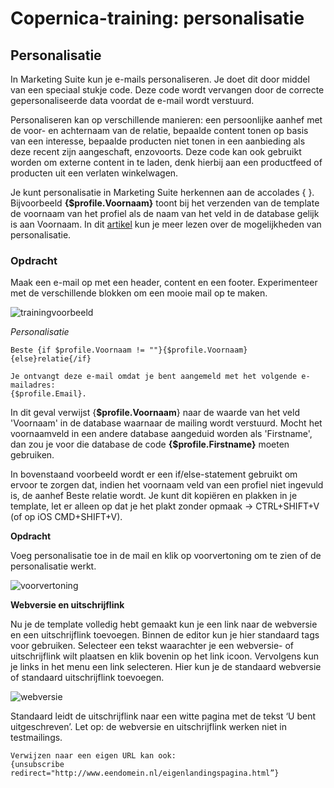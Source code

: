 # Copernica-training: personalisatie

## Personalisatie

In Marketing Suite kun je e-mails personaliseren. Je doet dit door middel van een speciaal stukje code. 
Deze code wordt vervangen door de correcte gepersonaliseerde data voordat de e-mail wordt verstuurd.

Personaliseren kan op verschillende manieren: een persoonlijke aanhef met de voor- 
en achternaam van de relatie, bepaalde content tonen op basis van een interesse, 
bepaalde producten niet tonen in een aanbieding als deze recent zijn aangeschaft, enzovoorts.
Deze code kan ook gebruikt worden om externe content in te laden, 
denk hierbij aan een productfeed of producten uit een verlaten winkelwagen.


Je kunt personalisatie in Marketing Suite herkennen aan de accolades { }. 
Bijvoorbeeld **{$profile.Voornaam}** toont bij het verzenden van de template
de voornaam van het profiel als de naam van het veld in de database gelijk is aan Voornaam. 
In dit [artikel](https://www.copernica.com/nl/documentation/smarty) kun je meer lezen over de mogelijkheden van personalisatie. 

### Opdracht

Maak een e-mail op met een header, content en een footer. 
Experimenteer met de verschillende blokken om een mooie mail op te maken.

![trainingvoorbeeld](https://user-images.githubusercontent.com/94605656/166654884-34bca167-d171-482e-9a18-e79477af624c.png)

_Personalisatie_
```
Beste {if $profile.Voornaam != ""}{$profile.Voornaam}{else}relatie{/if}

Je ontvangt deze e-mail omdat je bent aangemeld met het volgende e-mailadres:
{$profile.Email}.
```

In dit geval verwijst {**$profile.Voornaam**} naar de waarde van het veld ​'Voornaam'​ in de
database waarnaar de mailing wordt verstuurd. Mocht het voornaamveld in een andere
database aangeduid worden als 'Firstname', dan zou je voor die database de code
**{$profile.Firstname}​** moeten gebruiken.

In bovenstaand voorbeeld wordt er een if/else-statement gebruikt om ervoor te zorgen dat, 
indien het voornaam veld van een profiel niet ingevuld is, de aanhef Beste relatie wordt. 
Je kunt dit kopiëren en plakken in je template, let er alleen op dat je het plakt 
zonder opmaak -> CTRL+SHIFT+V (of op iOS CMD+SHIFT+V).

**Opdracht**

Voeg personalisatie toe in de mail en klik op voorvertoning om te zien of de personalisatie werkt. 

![voorvertoning](https://user-images.githubusercontent.com/94605656/166655981-d5eb8660-4489-43a3-bd15-a1766596c3b8.png)

**Webversie en uitschrijflink**

Nu je de template volledig hebt gemaakt kun je een link naar de webversie en een uitschrijflink toevoegen. 
Binnen de editor kun je hier standaard tags voor gebruiken. Selecteer een tekst waarachter je een webversie- 
of uitschrijflink wilt plaatsen en klik bovenin op het link icoon. 
Vervolgens kun je links in het menu een link selecteren. 
Hier kun je de standaard webversie of standaard uitschrijflink toevoegen.

![webversie](https://user-images.githubusercontent.com/94605656/166656381-ad29ab2c-838e-40f1-bdfc-e9953828e44f.png)


Standaard leidt de uitschrijflink naar een witte pagina met de tekst ‘U bent uitgeschreven’. 
Let op: de webversie en uitschrijflink werken niet in testmailings. 
```
Verwijzen naar een eigen URL kan ook: 
{unsubscribe redirect="http://www.eendomein.nl/eigenlandingspagina.html”}
```
